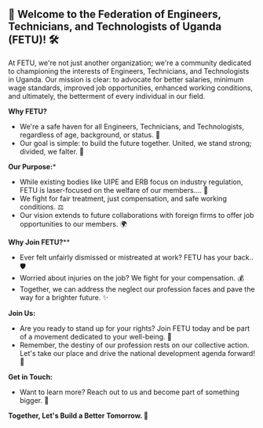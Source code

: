 ## 🚀 Welcome to the Federation of Engineers, Technicians, and Technologists of Uganda (FETU)! 🛠️

At FETU, we're not just another organization; we're a community dedicated to championing the interests of Engineers, Technicians, and Technologists in Uganda. Our mission is clear: to advocate for better salaries, minimum wage standards, improved job opportunities, enhanced working conditions, and ultimately, the betterment of every individual in our field.

**Why FETU?**
- We're a safe haven for all Engineers, Technicians, and Technologists, regardless of age, background, or status. 🤝
- Our goal is simple: to build the future together. United, we stand strong; divided, we falter. 💪

**Our Purpose:***
- While existing bodies like UIPE and ERB focus on industry regulation, FETU is laser-focused on the welfare of our members.... 🎯
- We fight for fair treatment, just compensation, and safe working conditions. ⚖️
- Our vision extends to future collaborations with foreign firms to offer job opportunities to our members. 🌍

**Why Join FETU?****
- Ever felt unfairly dismissed or mistreated at work? FETU has your back.. 🛡️
- Worried about injuries on the job? We fight for your compensation. 💰
- Together, we can address the neglect our profession faces and pave the way for a brighter future. ✨

**Join Us:**
- Are you ready to stand up for your rights? Join FETU today and be part of a movement dedicated to your well-being. 🌟
- Remember, the destiny of our profession rests on our collective action. Let's take our place and drive the national development agenda forward! 🚀

**Get in Touch:**
- Want to learn more? Reach out to us and become part of something bigger. 📩

**Together, Let's Build a Better Tomorrow. 💪**

